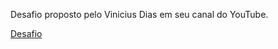 Desafio proposto pelo Vinicius Dias em seu canal do YouTube.

[Desafio](https://www.youtube.com/channel/UCg1nJKjie4vb8FILBbv3F6A/community?lb=UgzAlmCXaDoddJ89nsp4AaABCQ)